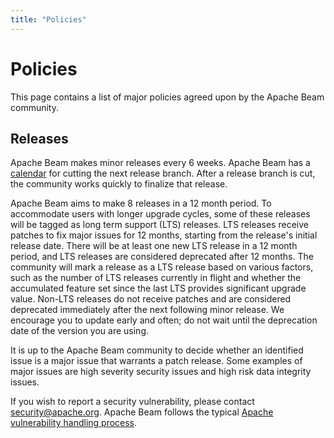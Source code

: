 ```yaml
---
title: "Policies"
---
```

<!--
Licensed under the Apache License, Version 2.0 (the "License");
you may not use this file except in compliance with the License.
You may obtain a copy of the License at

http://www.apache.org/licenses/LICENSE-2.0

Unless required by applicable law or agreed to in writing, software
distributed under the License is distributed on an "AS IS" BASIS,
WITHOUT WARRANTIES OR CONDITIONS OF ANY KIND, either express or implied.
See the License for the specific language governing permissions and
limitations under the License.
-->

# Policies

This page contains a list of major policies agreed upon by the Apache Beam community.

## Releases

Apache Beam makes minor releases every 6 weeks. Apache Beam has a [calendar](https://calendar.google.com/calendar/embed?src=0p73sl034k80oob7seouanigd0%40group.calendar.google.com) for cutting the next release branch. After a release branch is cut, the community works quickly to finalize that release.

Apache Beam aims to make 8 releases in a 12 month period. To accommodate users with longer upgrade cycles, some of these releases will be tagged as long term support (LTS) releases. LTS releases receive patches to fix major issues for 12 months, starting from the release's initial release date. There will be at least one new LTS release in a 12 month period, and LTS releases are considered deprecated after 12 months. The community will mark a release as a LTS release based on various factors, such as the number of LTS releases currently in flight and whether the accumulated feature set since the last LTS provides significant upgrade value. Non-LTS releases do not receive patches and are considered deprecated immediately after the next following minor release. We encourage you to update early and often; do not wait until the deprecation date of the version you are using.

It is up to the Apache Beam community to decide whether an identified issue is a major issue that warrants a patch release. Some examples of major issues are high severity security issues and high risk data integrity issues.


If you wish to report a security vulnerability, please contact [security@apache.org](mailto:security@apache.org). Apache Beam follows the typical [Apache vulnerability handling process](https://apache.org/security/committers.html#vulnerability-handling).
